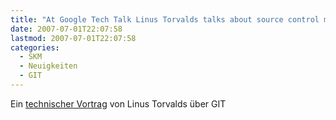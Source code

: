 ```yaml
---
title: "At Google Tech Talk Linus Torvalds talks about source control management and Git in particular."
date: 2007-07-01T22:07:58
lastmod: 2007-07-01T22:07:58
categories:
  - SKM
  - Neuigkeiten
  - GIT
---
```

Ein <a href="http://codicesoftware.blogspot.com/2007/05/linus-torvalds-on-git-and-scm.html">technischer Vortrag</a> von Linus Torvalds über GIT

